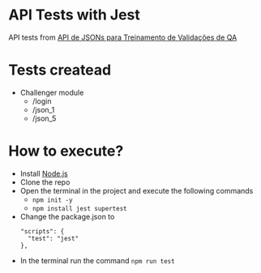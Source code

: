 # API Tests with Jest

API tests from [API de JSONs para Treinamento de Validações de QA](https://api-desafio-qa.onrender.com/docs/)

# Tests createad
- Challenger module
    - /login
    - /json_1
    - /json_5

# How to execute?
- Install [Node.js](https://nodejs.org/en)
- Clone the repo
- Open the terminal in the project and execute the following commands
    - ``` npm init -y ```
    - ``` npm install jest supertest ```
- Change the package.json to
  ```
  "scripts": {
    "test": "jest"
  },
  ```
- In the terminal run the command ``` npm run test ```

  

